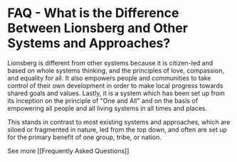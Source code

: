 # FAQ - What is the Difference Between Lionsberg and Other Systems and Approaches?

Lionsberg is different from other systems because it is citizen-led and based on whole systems thinking, and the principles of love, compassion, and equality for all. It also empowers people and communities to take control of their own development in order to make local progress towards shared goals and values. Lastly, it is a system which has been set up from its inception on the principle of "One and All" and on the basis of empowering all people and all living systems in all times and places. 

This stands in contrast to most existing systems and approaches, which are siloed or fragmented in nature, led from the top down, and often are set up for the primary benefit of one group, tribe, or nation. 

See more [[Frequently Asked Questions]]  